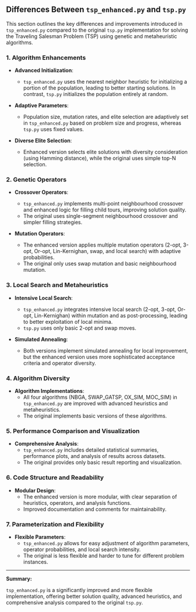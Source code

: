 ## Differences Between `tsp_enhanced.py` and `tsp.py`

This section outlines the key differences and improvements introduced in `tsp_enhanced.py` compared to the original `tsp.py` implementation for solving the Traveling Salesman Problem (TSP) using genetic and metaheuristic algorithms.

### 1. Algorithm Enhancements

- **Advanced Initialization**:
  - `tsp_enhanced.py` uses the nearest neighbor heuristic for initializing a portion of the population, leading to better starting solutions. In contrast, `tsp.py` initializes the population entirely at random.

- **Adaptive Parameters**:
  - Population size, mutation rates, and elite selection are adaptively set in `tsp_enhanced.py` based on problem size and progress, whereas `tsp.py` uses fixed values.

- **Diverse Elite Selection**:
  - Enhanced version selects elite solutions with diversity consideration (using Hamming distance), while the original uses simple top-N selection.

### 2. Genetic Operators

- **Crossover Operators**:
  - `tsp_enhanced.py` implements multi-point neighbourhood crossover and enhanced logic for filling child tours, improving solution quality.
  - The original uses single-segment neighbourhood crossover and simpler filling strategies.

- **Mutation Operators**:
  - The enhanced version applies multiple mutation operators (2-opt, 3-opt, Or-opt, Lin-Kernighan, swap, and local search) with adaptive probabilities.
  - The original only uses swap mutation and basic neighbourhood mutation.

### 3. Local Search and Metaheuristics

- **Intensive Local Search**:
  - `tsp_enhanced.py` integrates intensive local search (2-opt, 3-opt, Or-opt, Lin-Kernighan) within mutation and as post-processing, leading to better exploitation of local minima.
  - `tsp.py` uses only basic 2-opt and swap moves.

- **Simulated Annealing**:
  - Both versions implement simulated annealing for local improvement, but the enhanced version uses more sophisticated acceptance criteria and operator diversity.

### 4. Algorithm Diversity

- **Algorithm Implementations**:
  - All four algorithms (NBGA, SWAP_GATSP, OX_SIM, MOC_SIM) in `tsp_enhanced.py` are improved with advanced heuristics and metaheuristics.
  - The original implements basic versions of these algorithms.

### 5. Performance Comparison and Visualization

- **Comprehensive Analysis**:
  - `tsp_enhanced.py` includes detailed statistical summaries, performance plots, and analysis of results across datasets.
  - The original provides only basic result reporting and visualization.

### 6. Code Structure and Readability

- **Modular Design**:
  - The enhanced version is more modular, with clear separation of heuristics, operators, and analysis functions.
  - Improved documentation and comments for maintainability.

### 7. Parameterization and Flexibility

- **Flexible Parameters**:
  - `tsp_enhanced.py` allows for easy adjustment of algorithm parameters, operator probabilities, and local search intensity.
  - The original is less flexible and harder to tune for different problem instances.

---

**Summary:**

`tsp_enhanced.py` is a significantly improved and more flexible implementation, offering better solution quality, advanced heuristics, and comprehensive analysis compared to the original `tsp.py`.
